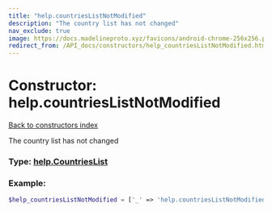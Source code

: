 ```yaml
---
title: "help.countriesListNotModified"
description: "The country list has not changed"
nav_exclude: true
image: https://docs.madelineproto.xyz/favicons/android-chrome-256x256.png
redirect_from: /API_docs/constructors/help_countriesListNotModified.html
---
```

# Constructor: help.countriesListNotModified  
[Back to constructors index](/API_docs/constructors/index.html)



The country list has not changed




### Type: [help.CountriesList](/API_docs/types/help.CountriesList.html)


### Example:

```php
$help_countriesListNotModified = ['_' => 'help.countriesListNotModified'];
```  
